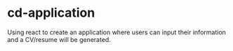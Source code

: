 # cd-application
Using react to create an application where users can input their information and a CV/resume will be generated.
